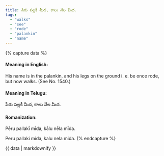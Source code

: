 ```yaml
---
title: పేరు పల్లకీ మీద, కాలు నేల మీద.
tags:
  - "walks"
  - "see"
  - "rode"
  - "palankin"
  - "name"
---
```


{% capture data %}
#### Meaning in English:
His name is in the palankin, and his legs on the ground
i. e. be once rode, but now walks.
(See No. 1540.)

#### Meaning in Telugu:
పేరు పల్లకీ మీద, కాలు నేల మీద.

#### Romanization:
Pēru pallakī mīda, kālu nēla mīda.

Peru pallaki mida, kalu nela mida.
{% endcapture %}

{{ data | markdownify }}

